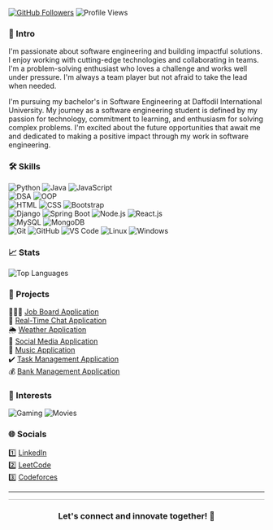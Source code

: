 [![GitHub Followers](https://img.shields.io/github/followers/atikurajib?label=Followers&style=social)](https://github.com/atikurajib)
![Profile Views](https://komarev.com/ghpvc/?username=atikurajib&color=blueviolet)

### 🤖 Intro
I'm passionate about software engineering and building impactful solutions. I enjoy working with cutting-edge technologies and collaborating in teams. I'm a problem-solving enthusiast who loves a challenge and works well under pressure. I'm always a team player but not afraid to take the lead when needed.

I'm pursuing my bachelor's in Software Engineering at Daffodil International University. My journey as a software engineering student is defined by my passion for technology, commitment to learning, and enthusiasm for solving complex problems. I'm excited about the future opportunities that await me and dedicated to making a positive impact through my work in software engineering.

### 🛠️ Skills
![Python](https://img.shields.io/badge/Python-Expert-0000FF?style=flat-square&logo=python&logoColor=white)
![Java](https://img.shields.io/badge/Java-Intermediate-16C47F?style=flat-square&logo=java&logoColor=white) 
![JavaScript](https://img.shields.io/badge/JavaScript-Beginner-FF0000?style=flat-square&logo=javascript&logoColor=white)
</br>
![DSA](https://img.shields.io/badge/DSA-Intermediate-16C47F?style=flat-square&logo=codeforces&logoColor=white)
![OOP](https://img.shields.io/badge/OOP-Expert-0000FF?style=flat-square&logo=java&logoColor=white)
</br>
![HTML](https://img.shields.io/badge/HTML-Beginner-FF0000?style=flat-square&logo=html5&logoColor=white)
![CSS](https://img.shields.io/badge/CSS-Beginner-FF0000?style=flat-square&logo=css3&logoColor=white)
![Bootstrap](https://img.shields.io/badge/Bootstrap-Beginner-FF0000?style=flat-square&logo=bootstrap&logoColor=white) 
</br>
![Django](https://img.shields.io/badge/Django-Beginner-FF0000?style=flat-square&logo=django&logoColor=white)
![Spring Boot](https://img.shields.io/badge/SpringBoot-Beginner-FF0000?style=flat-square&logo=springboot&logoColor=white)
![Node.js](https://img.shields.io/badge/Node.js-Beginner-FF0000?style=flat-square&logo=node.js&logoColor=white) 
![React.js](https://img.shields.io/badge/React.js-Beginner-FF0000?style=flat-square&logo=react&logoColor=white)
</br>
![MySQL](https://img.shields.io/badge/MySQL-Beginner-FF0000?style=flat-square&logo=mysql&logoColor=white)
![MongoDB](https://img.shields.io/badge/MongoDB-Beginner-FF0000?style=flat-square&logo=mongodb&logoColor=white)
</br>
![Git](https://img.shields.io/badge/Git-Beginner-FF0000?style=flat-square&logo=git&logoColor=white)
![GitHub](https://img.shields.io/badge/GitHub-Expert-0000FF?style=flat-square&logo=github&logoColor=white)
![VS Code](https://img.shields.io/badge/VS%20Code-Expert-0000FF?style=flat-square&logo=visual-studio-code&logoColor=white)
![Linux](https://img.shields.io/badge/Linux-Intermediate-16C47F?style=flat-square&logo=linux&logoColor=white)
![Windows](https://img.shields.io/badge/Windows-Expert-0000FF?style=flat-square&logo=windows&logoColor=white)

### 📈 Stats
![Top Languages](https://github-readme-stats.vercel.app/api/top-langs/?username=atikurajib&layout=compact&theme=radical)

### 🚀 Projects
 👨🏻‍💻 [Job Board Application](https://github.com/atikurajib/) </br>
 📝 [Real-Time Chat Application](https://github.com/atikurajib/) </br>
 🌦️ [Weather Application](https://github.com/atikurajib/) </br>
 📱 [Social Media Application](https://github.com/atikurajib/) </br>
 🎵 [Music Application](https://github.com/atikurajib/) </br>
 ✔️ [Task Management Application](https://github.com/atikurajib/) </br>
 💰 [Bank Management Application](https://github.com/atikurajib/)

### 🌟 Interests
![Gaming](https://img.shields.io/badge/Gaming-PS5%20Lover-1E90FF?style=flat-square&logo=gaming&logoColor=white)
![Movies](https://img.shields.io/badge/Movies-Cinephile-FF4500?style=flat-square&logo=popcorn&logoColor=white)


### 🌐 Socials
 1️⃣ [LinkedIn](https://www.linkedin.com/in/atikurajib/) </br>
 2️⃣ [LeetCode](https://leetcode.com/u/atikurajib/) </br>
 3️⃣ [Codeforces](https://codeforces.com/profile/atikurajib)

<hr>
<svg width="100%" height="0.5">
  <line x1="0" y1="0" x2="100%" y2="0" stroke="#000" stroke-width="0.5" />
</svg>

<h3 align="center">Let's connect and innovate together! 🥳</h3>
